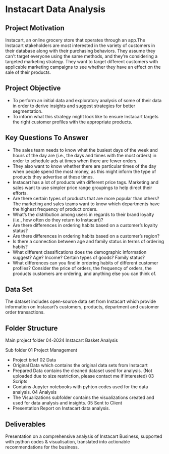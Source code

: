 # Instacart Data Analysis

## Project Motivation
Instacart, an online grocery store that operates through an app.The Instacart stakeholders are most interested in the variety of customers in their database along with their purchasing behaviors. They assume they can't target everyone using the same methods, and they’re considering a targeted marketing strategy. They want to target different customers with applicable marketing campaigns to see whether they have an effect on the sale of their products.

## **Project Objective**
 - To perform an initial data and exploratory analysis of some of their data in order to derive insights and suggest strategies for better segmentation.
 - To inform what this strategy might look like to ensure Instacart targets the right customer profiles with the appropriate products.

## **Key Questions To Answer**
- The sales team needs to know what the busiest days of the week and hours of the day are (i.e., the days and times with the most orders) in order to schedule ads at times when there are fewer orders.
- They also want to know whether there are particular times of the day when people spend the most money, as this might inform the type of products they advertise at these times.
- Instacart has a lot of products with different price tags. Marketing and sales want to use simpler price range groupings to help direct their efforts.
- Are there certain types of products that are more popular than others? The marketing and sales teams want to know which departments have the highest frequency of product orders.
- What’s the distribution among users in regards to their brand loyalty (i.e., how often do they return to Instacart)?
- Are there differences in ordering habits based on a customer’s loyalty status?
- Are there differences in ordering habits based on a customer’s region?
- Is there a connection between age and family status in terms of ordering habits?
- What different classifications does the demographic information suggest? Age? Income? Certain types of goods? Family status?
- What differences can you find in ordering habits of different customer profiles? Consider the price of orders, the frequency of orders, the products customers are ordering, and anything else you can think of.

## **Data Set**
The dataset includes open-source data set from Instacart which provide information on Instacart’s customers, products, department and customer order transactions.

## **Folder Structure**
Main project folder
04-2024 Instacart Basket Analysis

Sub folder
01 Project Management
- Project brief
02 Data
- Original Data which contains the original data sets from Instacart
- Prepared Data contains the cleaned dataset used for analysis. (Not uploaded due to size restriction, please contact me if interested)
03 Scripts
- Contains Jupyter notebooks with pyhton codes used for the data analysis.
04 Analysis
- The Visualizations subfolder contains the visualizations created and used for data analysis and insights.
05 Sent to Client
- Presentation Report on Instacart data analysis.

## **Deliverables**

Presentation on a comprehensive analysis of Instacart Business, supported with python codes & visualisation, translated into actionable recommendations for the business.

